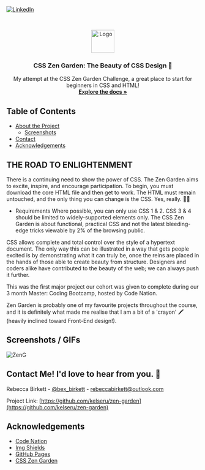 [![LinkedIn][linkedin-shield]][linkedin-url]

<!-- PROJECT LOGO -->
<br />
<p align="center">
  <a href="https://github.com/kelseru/zen-garden">
    <img src="https://img.icons8.com/cute-clipart/96/000000/origami.png" alt="Logo" width="60" height="60">
  </a>
  <h3 align="center">CSS Zen Garden: The Beauty of CSS Design 🎋</h3>
  <p align="center">
    My attempt at the CSS Zen Garden Challenge, a great place to start for beginners in CSS and HTML!
    <br />
    <a href="https://github.com/kelseru/zen-garden"><strong>Explore the docs »</strong></a>
    <br />
  </p>
</p>



<!-- TABLE OF CONTENTS -->
## Table of Contents

* [About the Project](#about-the-project)
  * [Screenshots](#screenshots)
* [Contact](#contact)
* [Acknowledgements](#acknowledgements)




<!-- ABOUT THE PROJECT -->
## THE ROAD TO ENLIGHTENMENT

There is a continuing need to show the power of CSS. The Zen Garden aims to excite, inspire, and encourage participation. To begin, you must download the core HTML file and then get to work. The HTML must remain untouched, and the only thing you can change is the CSS. Yes, really. 🙌🏻

* Requirements
Where possible, you can only use CSS 1 & 2. CSS 3 & 4 should be limited to widely-supported elements only.
The CSS Zen Garden is about functional, practical CSS and not the latest bleeding-edge tricks viewable by 2% of the browsing public.

CSS allows complete and total control over the style of a hypertext document. The only way this can be illustrated in a way that gets people excited is by demonstrating what it can truly be, once the reins are placed in the hands of those able to create beauty from structure. Designers and coders alike have contributed to the beauty of the web; we can always push it further.

This was the first major project our cohort was given to complete during our 3 month Master: Coding Bootcamp, hosted by Code Nation.

Zen Garden is probably one of my favourite projects throughout the course, and it is definitely what made me realise that I am a bit of a 'crayon' 🖍 (heavily inclined toward Front-End design!).

<!-- SCREENSHOTS -->
## Screenshots / GIFs

![ZenG](https://user-images.githubusercontent.com/64029300/89180337-819ce380-d589-11ea-9f29-9878af3a3988.gif)

<!-- CONTACT -->
## Contact Me! I'd love to hear from you. 💌

Rebecca Birkett - [@bex_birkett](https://twitter.com/your_username) - rebeccabirkett@outlook.com

Project Link: [https://github.com/kelseru/zen-garden](https://github.com/kelseru/zen-garden)



<!-- ACKNOWLEDGEMENTS -->
## Acknowledgements
* [Code Nation](https://wearecodenation.com)
* [Img Shields](https://shields.io)
* [GitHub Pages](https://pages.github.com)
* [CSS Zen Garden](http://www.csszengarden.com)


<!-- MARKDOWN LINKS & IMAGES -->
<!-- https://www.markdownguide.org/basic-syntax/#reference-style-links -->
[linkedin-shield]: https://img.shields.io/badge/-LinkedIn-black.svg?style=flat-square&logo=linkedin&colorB=555
[linkedin-url]: https://linkedin.com/in/bex-birkett
